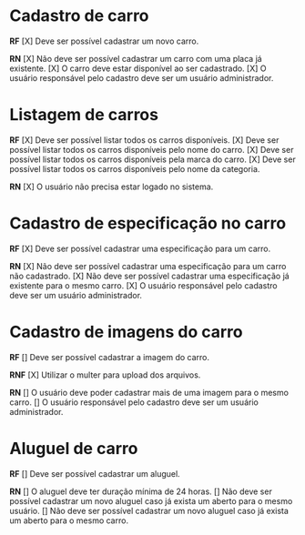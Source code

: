 # Cadastro de carro

**RF**
[X] Deve ser possível cadastrar um novo carro.

**RN**
[X] Não deve ser possível cadastrar um carro com uma placa já existente.
[X] O carro deve estar disponível ao ser cadastrado.
[X] O usuário responsável pelo cadastro deve ser um usuário administrador.

# Listagem de carros

**RF**
[X] Deve ser possível listar todos os carros disponíveis.
[X] Deve ser possível listar todos os carros disponíveis pelo nome do carro.
[X] Deve ser possível listar todos os carros disponíveis pela marca do carro.
[X] Deve ser possível listar todos os carros disponíveis pelo nome da categoria.

**RN**
[X] O usuário não precisa estar logado no sistema.

# Cadastro de especificação no carro

**RF**
[X] Deve ser possível cadastrar uma especificação para um carro.

**RN**
[X] Não deve ser possível cadastrar uma especificação para um carro não cadastrado.
[X] Não deve ser possível cadastrar uma especificação já existente para o mesmo carro.
[X] O usuário responsável pelo cadastro deve ser um usuário administrador.

# Cadastro de imagens do carro

**RF**
[] Deve ser possível cadastrar a imagem do carro.

**RNF**
[X] Utilizar o multer para upload dos arquivos.

**RN**
[] O usuário deve poder cadastrar mais de uma imagem para o mesmo carro.
[] O usuário responsável pelo cadastro deve ser um usuário administrador.

# Aluguel de carro

**RF**
[] Deve ser possível cadastrar um aluguel.

**RN**
[] O aluguel deve ter duração mínima de 24 horas.
[] Não deve ser possível cadastrar um novo aluguel caso já exista um aberto para o mesmo usuário.
[] Não deve ser possível cadastrar um novo aluguel caso já exista um aberto para o mesmo carro.
